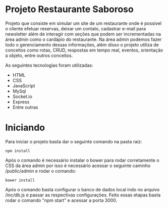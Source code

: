 # Projeto Restaurante Saboroso

Projeto que consiste em simular um site de um restaurante onde é possível o cliente efetuar reservas, deixar um contato, cadastrar e-mail para newsletter além de interagir com seções que podem ser incrementadas na área admin como o cardápio do restaurante. Na área admin podemos fazer todo o gerenciamento dessas informações, além disso o projeto utiliza de conceitos como rotas, CRUD, respostas em tempo real, eventos, orientação a objeto, entre outros conceitos.

As seguintes tecnologias foram utilizadas:

- HTML
- CSS
- JavaScript
- MySql
- Socket.io
- Express
- Entre outras

# Iniciando

Para iniciar o projeto basta dar o seguinte comando na pasta raíz:

```
npm install
```

Após o comando é necessário instalar o bower para rodar corretamente o CSS da área admin por isso é necessário acessar o seguinte caminho /public/admin e rodar o comando:

```
bower install
```

Após o comando basta configurar o banco de dados local indo no arquivo /inc/db.js e passar as respectivas configurações. Feito essas etapas basta rodar o comando "npm start" e acessar a porta 3000.